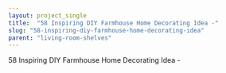 ```yaml
---
layout: project_single
title:  "58 Inspiring DIY Farmhouse Home Decorating Idea -"
slug: "58-inspiring-diy-farmhouse-home-decorating-idea"
parent: "living-room-shelves"
---
```

58 Inspiring DIY Farmhouse Home Decorating Idea -